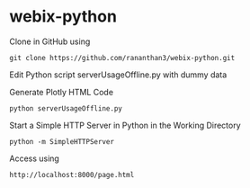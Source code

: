 # webix-python
Clone in GitHub using 	
	
	git clone https://github.com/rananthan3/webix-python.git
	
Edit Python script serverUsageOffline.py with dummy data
	
Generate Plotly HTML Code

	python serverUsageOffline.py
	
Start a Simple HTTP Server in Python in the Working Directory
	
	
	python -m SimpleHTTPServer
	
Access using 

	
	http://localhost:8000/page.html
	
